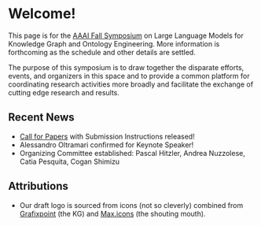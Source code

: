 # Welcome!
This page is for the [AAAI Fall Symposium](https://aaai.org/conference/fall-symposia/fss24/) on Large Language Models for Knowledge Graph and Ontology Engineering. More information is forthcoming as the schedule and other details are settled.

The purpose of this symposium is to draw together the disparate efforts, events, and organizers in this space and to provide a common platform for coordinating research activities more broadly and facilitate the exchange of cutting edge research and results.

## Recent News
* [Call for Papers](./cfp) with Submission Instructions released!
* Alessandro Oltramari confirmed for Keynote Speaker!
* Organizing Committee established: Pascal Hitzler, Andrea Nuzzolese, Catia Pesquita, Cogan Shimizu

## Attributions
* Our draft logo is sourced from icons (not so cleverly) combined from [Grafixpoint](https://www.flaticon.com/authors/grafixpoint) (the KG) and [Max.icons](https://www.flaticon.com/authors/maxicons) (the shouting mouth).
